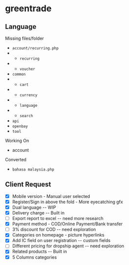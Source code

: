 greentrade
==========

Language
--------

Missing files/folder
- `account/recurring.php`
- - `recurring`
- - `voucher`
- `common`
- - `cart`
- - `currency`
- - `language`
- - `search`
- `api`
- `openbay`
- `tool`

Working On
- account

Converted
- `bahasa malaysia.php`

Client Request
--------------

- [x] Mobile version - Manual user selected
- [x] Register/Sign in above the fold - More eyecatching gfx
- [x] Dual language -- WIP
- [x] Delivery charge -- Built in
- [ ] Export report to excel -- need more research
- [x] Payment method - COD/Online Payment/Bank transfer
- [ ] 3% discount for COD -- need exploration
- [x] Categories on homepage - picture hyperlinks
- [x] Add IC field on user registration -- custom fields
- [ ] Different pricing for dropship agent -- need exploration
- [x] Related products -- Built in
- [x] 5 Columns categories
